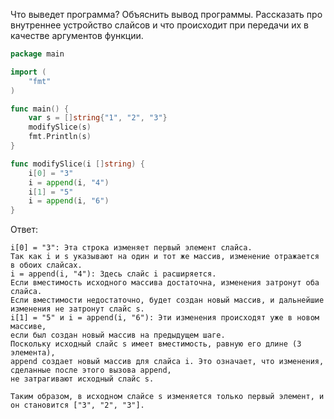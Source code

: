 Что выведет программа? Объяснить вывод программы. Рассказать про внутреннее устройство слайсов и что происходит при передачи их в качестве аргументов функции.

```go
package main

import (
	"fmt"
)

func main() {
	var s = []string{"1", "2", "3"}
	modifySlice(s)
	fmt.Println(s)
}

func modifySlice(i []string) {
	i[0] = "3"
	i = append(i, "4")
	i[1] = "5"
	i = append(i, "6")
}
```

Ответ:
```
i[0] = "3": Эта строка изменяет первый элемент слайса. 
Так как i и s указывают на один и тот же массив, изменение отражается в обоих слайсах.
i = append(i, "4"): Здесь слайс i расширяется. 
Если вместимость исходного массива достаточна, изменения затронут оба слайса.
Если вместимости недостаточно, будет создан новый массив, и дальнейшие изменения не затронут слайс s.
i[1] = "5" и i = append(i, "6"): Эти изменения происходят уже в новом массиве, 
если был создан новый массив на предыдущем шаге.
Поскольку исходный слайс s имеет вместимость, равную его длине (3 элемента), 
append создает новый массив для слайса i. Это означает, что изменения, сделанные после этого вызова append, 
не затрагивают исходный слайс s.

Таким образом, в исходном слайсе s изменяется только первый элемент, и он становится ["3", "2", "3"].
```